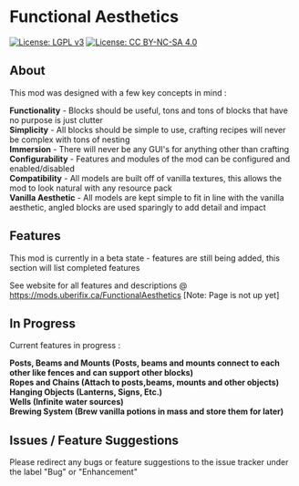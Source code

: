 # Functional Aesthetics
[![License: LGPL v3](https://img.shields.io/badge/License-LGPL%20v3-blue.svg)](https://www.gnu.org/licenses/lgpl-3.0)
[![License: CC BY-NC-SA 4.0](https://img.shields.io/badge/License-CC%20BY--NC--SA%204.0-lightgrey.svg)](https://creativecommons.org/licenses/by-nc-sa/4.0/)
## About
This mod was designed with a few key concepts in mind :

**Functionality** - Blocks should be useful, tons and tons of blocks that have no purpose is just clutter   
**Simplicity** - All blocks should be simple to use, crafting recipes will never be complex with tons of nesting   
**Immersion** - There will never be any GUI's for anything other than crafting   
**Configurability** - Features and modules of the mod can be configured and enabled/disabled   
**Compatibility** - All models are built off of vanilla textures, this allows the mod to look natural with any resource pack   
**Vanilla Aesthetic** - All models are kept simple to fit in line with the vanilla aesthetic, angled blocks are used sparingly to add detail and impact   

## Features
This mod is currently in a beta state - features are still being added, this section will list completed features

See website for all features and descriptions @ https://mods.uberifix.ca/FunctionalAesthetics [Note: Page is not up yet]

## In Progress
Current features in progress :

**Posts, Beams and Mounts (Posts, beams and mounts connect to each other like fences and can support other blocks)**   
**Ropes and Chains (Attach to posts,beams, mounts and other objects)**   
**Hanging Objects (Lanterns, Signs, Etc.)**   
**Wells (Infinite water sources)**   
**Brewing System (Brew vanilla potions in mass and store them for later)**   

## Issues / Feature Suggestions
Please redirect any bugs or feature suggestions to the issue tracker under the label  "Bug" or "Enhancement"

